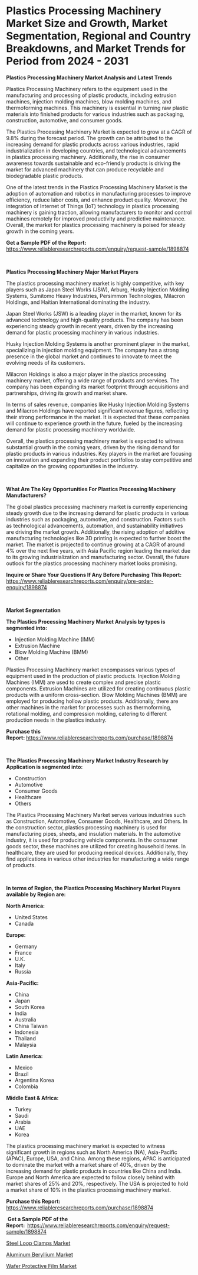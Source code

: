 <p><h1>Plastics Processing Machinery Market Size and Growth, Market Segmentation, Regional and Country Breakdowns, and Market Trends for Period from 2024 -  2031</h1></p><p><strong>Plastics Processing Machinery Market Analysis and Latest Trends</strong></p>
<p><p>Plastics Processing Machinery refers to the equipment used in the manufacturing and processing of plastic products, including extrusion machines, injection molding machines, blow molding machines, and thermoforming machines. This machinery is essential in turning raw plastic materials into finished products for various industries such as packaging, construction, automotive, and consumer goods.</p><p>The Plastics Processing Machinery Market is expected to grow at a CAGR of 9.8% during the forecast period. The growth can be attributed to the increasing demand for plastic products across various industries, rapid industrialization in developing countries, and technological advancements in plastics processing machinery. Additionally, the rise in consumer awareness towards sustainable and eco-friendly products is driving the market for advanced machinery that can produce recyclable and biodegradable plastic products.</p><p>One of the latest trends in the Plastics Processing Machinery Market is the adoption of automation and robotics in manufacturing processes to improve efficiency, reduce labor costs, and enhance product quality. Moreover, the integration of Internet of Things (IoT) technology in plastics processing machinery is gaining traction, allowing manufacturers to monitor and control machines remotely for improved productivity and predictive maintenance. Overall, the market for plastics processing machinery is poised for steady growth in the coming years.</p></p>
<p><strong>Get a Sample PDF of the Report:&nbsp;</strong> <a href="https://www.reliableresearchreports.com/enquiry/request-sample/1898874">https://www.reliableresearchreports.com/enquiry/request-sample/1898874</a></p>
<p>&nbsp;</p>
<p><strong>Plastics Processing Machinery Major Market Players</strong></p>
<p><p>The plastics processing machinery market is highly competitive, with key players such as Japan Steel Works (JSW), Arburg, Husky Injection Molding Systems, Sumitomo Heavy Industries, Persimmon Technologies, Milacron Holdings, and Haitian International dominating the industry. </p><p>Japan Steel Works (JSW) is a leading player in the market, known for its advanced technology and high-quality products. The company has been experiencing steady growth in recent years, driven by the increasing demand for plastic processing machinery in various industries.</p><p>Husky Injection Molding Systems is another prominent player in the market, specializing in injection molding equipment. The company has a strong presence in the global market and continues to innovate to meet the evolving needs of its customers.</p><p>Milacron Holdings is also a major player in the plastics processing machinery market, offering a wide range of products and services. The company has been expanding its market footprint through acquisitions and partnerships, driving its growth and market share.</p><p>In terms of sales revenue, companies like Husky Injection Molding Systems and Milacron Holdings have reported significant revenue figures, reflecting their strong performance in the market. It is expected that these companies will continue to experience growth in the future, fueled by the increasing demand for plastic processing machinery worldwide.</p><p>Overall, the plastics processing machinery market is expected to witness substantial growth in the coming years, driven by the rising demand for plastic products in various industries. Key players in the market are focusing on innovation and expanding their product portfolios to stay competitive and capitalize on the growing opportunities in the industry.</p></p>
<p>&nbsp;</p>
<p><strong>What Are The Key Opportunities For Plastics Processing Machinery Manufacturers?</strong></p>
<p><p>The global plastics processing machinery market is currently experiencing steady growth due to the increasing demand for plastic products in various industries such as packaging, automotive, and construction. Factors such as technological advancements, automation, and sustainability initiatives are driving the market growth. Additionally, the rising adoption of additive manufacturing technologies like 3D printing is expected to further boost the market. The market is projected to continue growing at a CAGR of around 4% over the next five years, with Asia Pacific region leading the market due to its growing industrialization and manufacturing sector. Overall, the future outlook for the plastics processing machinery market looks promising.</p></p>
<p><strong>Inquire or Share Your Questions If Any Before Purchasing This Report:</strong> <a href="https://www.reliableresearchreports.com/enquiry/pre-order-enquiry/1898874">https://www.reliableresearchreports.com/enquiry/pre-order-enquiry/1898874</a></p>
<p>&nbsp;</p>
<p><strong>Market Segmentation</strong></p>
<p><strong>The Plastics Processing Machinery Market Analysis by types is segmented into:</strong></p>
<p><ul><li>Injection Molding Machine (IMM)</li><li>Extrusion Machine</li><li>Blow Molding Machine (BMM)</li><li>Other</li></ul></p>
<p><p>Plastics Processing Machinery market encompasses various types of equipment used in the production of plastic products. Injection Molding Machines (IMM) are used to create complex and precise plastic components. Extrusion Machines are utilized for creating continuous plastic products with a uniform cross-section. Blow Molding Machines (BMM) are employed for producing hollow plastic products. Additionally, there are other machines in the market for processes such as thermoforming, rotational molding, and compression molding, catering to different production needs in the plastics industry.</p></p>
<p><strong>Purchase this Report:&nbsp;</strong><a href="https://www.reliableresearchreports.com/purchase/1898874">https://www.reliableresearchreports.com/purchase/1898874</a></p>
<p>&nbsp;</p>
<p><strong>The Plastics Processing Machinery Market Industry Research by Application is segmented into:</strong></p>
<p><ul><li>Construction</li><li>Automotive</li><li>Consumer Goods</li><li>Healthcare</li><li>Others</li></ul></p>
<p><p>The Plastics Processing Machinery Market serves various industries such as Construction, Automotive, Consumer Goods, Healthcare, and Others. In the construction sector, plastics processing machinery is used for manufacturing pipes, sheets, and insulation materials. In the automotive industry, it is used for producing vehicle components. In the consumer goods sector, these machines are utilized for creating household items. In healthcare, they are used for producing medical devices. Additionally, they find applications in various other industries for manufacturing a wide range of products.</p></p>
<p>&nbsp;</p>
<p><strong>In terms of Region, the Plastics Processing Machinery Market Players available by Region are:</strong></p>
<p>
    <p> <strong> North America: </strong>
        <ul>
            <li>United States</li>
            <li>Canada</li>
        </ul>
        </p> 
    <p> <strong> Europe: </strong>
        <ul>
            <li>Germany</li>
            <li>France</li>
            <li>U.K.</li>
            <li>Italy</li>
            <li>Russia</li>
        </ul>
        </p> 
    <p> <strong> Asia-Pacific: </strong>
        <ul>
            <li>China</li>
            <li>Japan</li>
            <li>South Korea</li>
            <li>India</li>
            <li>Australia</li>
            <li>China Taiwan</li>
            <li>Indonesia</li>
            <li>Thailand</li>
            <li>Malaysia</li>
        </ul>
        </p> 
    <p> <strong> Latin America: </strong>
        <ul>
            <li>Mexico</li>
            <li>Brazil</li>
            <li>Argentina Korea</li>
            <li>Colombia</li>
        </ul>
        </p> 
    <p> <strong> Middle East & Africa: </strong>
        <ul>
            <li>Turkey</li>
            <li>Saudi</li>
            <li>Arabia</li>
            <li>UAE</li>
            <li>Korea</li>
        </ul>
    </p>
    </p>
<p><p>The plastics processing machinery market is expected to witness significant growth in regions such as North America (NA), Asia-Pacific (APAC), Europe, USA, and China. Among these regions, APAC is anticipated to dominate the market with a market share of 40%, driven by the increasing demand for plastic products in countries like China and India. Europe and North America are expected to follow closely behind with market shares of 25% and 20%, respectively. The USA is projected to hold a market share of 10% in the plastics processing machinery market.</p></p>
<p><strong>Purchase this Report: </strong><a href="https://www.reliableresearchreports.com/purchase/1898874">https://www.reliableresearchreports.com/purchase/1898874</a></p>
<p>&nbsp;<strong>Get a Sample PDF of the Report:&nbsp;&nbsp;</strong><a href="https://www.reliableresearchreports.com/enquiry/request-sample/1898874">https://www.reliableresearchreports.com/enquiry/request-sample/1898874</a></p>
<p><strong></strong></p>
<p><p><a href="https://view.publitas.com/reportprime-1/steel-loop-clamps-market-a-comprehensive-report-of-its-market-share-growth-trends-2023-2030/">Steel Loop Clamps Market</a></p><p><a href="https://view.publitas.com/reportprime-1/aluminum-beryllium-market-research-report-the-key-to-successful-business-strategy-forecasted-for-period-from-2023-2030/">Aluminum Beryllium Market</a></p><p><a href="https://view.publitas.com/reportprime-1/wafer-protective-film-market-offer-valuable-insights-into-market-size-market-share-market-trends-and-projections-spanning-from-2023-to-2030/">Wafer Protective Film Market</a></p></p>